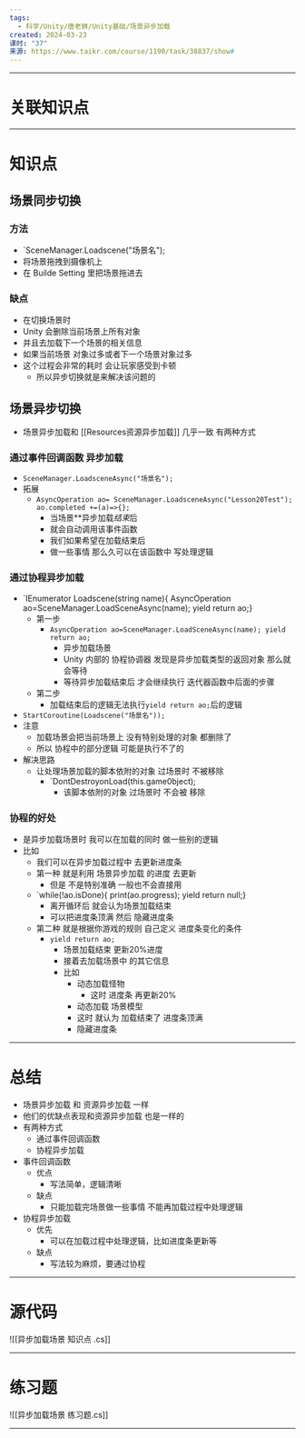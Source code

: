 ```yaml
---
tags:
  - 科学/Unity/唐老狮/Unity基础/场景异步加载
created: 2024-03-23
课时: "37"
来源: https://www.taikr.com/course/1190/task/38837/show#
---
```


---
# 关联知识点



---
# 知识点

## 场景同步切换

### 方法

- `SceneManager.Loadscene("场景名");
- 将场景拖拽到摄像机上
- 在 Builde Setting 里把场景拖进去
### 缺点

- 在切换场景时
- Unity 会删除当前场景上所有对象
- 并且去加载下一个场景的相关信息
- 如果当前场景 对象过多或者下一个场景对象过多
- 这个过程会非常的耗时 会让玩家感受到卡顿
	- 所以异步切换就是来解决该问题的
## 场景异步切换

- 场景异步加载和 [[Resources资源异步加载]] 几乎一致 有两种方式
### 通过事件回调函数 异步加载

- `SceneManager.LoadsceneAsync("场景名");`
- 拓展
	- `AsyncOperation ao= SceneManager.LoadsceneAsync("Lesson20Test"); ao.completed +=(a)=>{};`
		- 当场景**异步加载*结束*后
		- 就会自动调用该事件函数
		- 我们如果希望在加载结束后
		- 做一些事情 那么久可以在该函数中 写处理逻辑
### 通过协程异步加载

- `IEnumerator Loadscene(string name){ AsyncOperation ao=SceneManager.LoadSceneAsync(name); yield return ao;}
	- 第一步
		- `AsyncOperation ao=SceneManager.LoadSceneAsync(name); yield return ao;`
			- 异步加载场景
			- Unity 内部的 协程协调器 发现是异步加载类型的返回对象 那么就会等待
			- 等待异步加载结束后 才会继续执行 迭代器函数中后面的步骤
	- 第二步
		- 加载结束后的逻辑无法执行`yield return ao;`后的逻辑
- `StartCoroutine(Loadscene("场景名"));`
- 注意
	- 加载场景会把当前场景上 没有特别处理的对象 都删除了
	- 所以 协程中的部分逻辑 可能是执行不了的
- 解决思路
	- 让处理场景加载的脚本依附的对象 过场景时 不被移除
		- `DontDestroyonLoad(this.game0bject);
			- 该脚本依附的对象 过场景时 不会被 移除
### 协程的好处

- 是异步加载场景时 我可以在加载的同时 做一些别的逻辑
- 比如
	- 我们可以在异步加载过程中 去更新进度条
	- 第一种 就是利用 场景异步加载 的进度 去更新 
		- 但是 不是特别准确 一般也不会直接用
	- `while(!ao.isDone){ print(ao.progress); yield return null;}
		- 离开循环后 就会认为场景加载结束
		- 可以把进度条顶满 然后 隐藏进度条
	- 第二种 就是根据你游戏的规则 自己定义 进度条变化的条件
		- `yield return ao;`
			- 场景加载结束 更新20%进度
			- 接着去加载场景中 的其它信息
			- 比如
				- 动态加载怪物
					- 这时 进度条 再更新20%
				- 动态加载 场景模型
				- 这时 就认为 加载结束了 进度条顶满
				- 隐藏进度条

---
# 总结

- 场景异步加载 和 资源异步加载 一样
- 他们的优缺点表现和资源异步加载 也是一样的
- 有两种方式
	- 通过事件回调函数
	- 协程异步加载
- 事件回调函数
	- 优点
		- 写法简单，逻辑清晰
	- 缺点
		- 只能加载完场景做一些事情 不能再加载过程中处理逻辑
- 协程异步加载
	- 优先
		- 可以在加载过程中处理逻辑，比如进度条更新等
	- 缺点
		- 写法较为麻烦，要通过协程

---
# 源代码

![[异步加载场景 知识点 .cs]]

---
# 练习题

![[异步加载场景 练习题.cs]]

---

